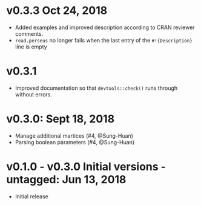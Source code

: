 # v0.3.3 Oct 24, 2018

* Added examples and improved description according
  to CRAN reviewer comments.
* `read.perseus` no longer fails when the last entry
  of the `#!{Description}` line is empty

# v0.3.1

* Improved documentation so that `devtools::check()`
  runs through without errors.

# v0.3.0: Sept 18, 2018

* Manage additional martices (#4, @Sung-Huan)
* Parsing boolean parameters (#4, @Sung-Huan)

# v0.1.0 - v0.3.0 Initial versions - untagged: Jun 13, 2018

* Initial release
